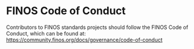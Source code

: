 # FINOS Code of Conduct

Contributors to FINOS standards projects should follow the FINOS Code of Conduct, which can be found at: https://community.finos.org/docs/governance/code-of-conduct
